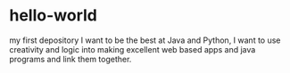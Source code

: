 # hello-world
my first depository
I want to be the best at Java and Python, I want to use creativity and logic into making excellent web based apps and java programs and link them together.
